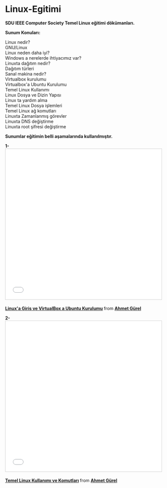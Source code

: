 # Linux-Egitimi

<b> SDU IEEE Computer Society Temel Linux eğitimi dökümanları. </b>

<b> Sunum Konuları: </b>

Linux nedir? <br/>
GNU/Linux  <br/>
Linux neden daha iyi? <br/>
Windows a nerelerde ihtiyacımız var? <br/>
Linuxta dağıtım nedir? <br/>
Dağıtım türleri <br/>
Sanal makina nedir? <br/>
Virtualbox kurulumu <br/>
Virtualbox'a Ubuntu Kurulumu <br/>
Temel Linux Kullanımı <br/>
Linux Dosya ve Dizin Yapısı <br/>
Linux ta yardım alma  <br/>
Temel Linux Dosya işlemleri <br/>
Temel Linux ağ komutları  <br/>
Linuxta Zamanlanmış görevler  <br/>
Linuxta DNS değiştirme  <br/>
Linuxta root şifresi değiştirme  <br/>

<b> Sunumlar eğitimin belli aşamalarında kullanılmıştır. </b>  <br/> 

<b> 1- </b> <iframe src="//www.slideshare.net/slideshow/embed_code/key/b1sajr0i8jo5Dn" width="595" height="485" frameborder="0" marginwidth="0" marginheight="0" scrolling="no" style="border:1px solid #CCC; border-width:1px; margin-bottom:5px; max-width: 100%;" allowfullscreen> </iframe> <div style="margin-bottom:5px"> <strong> <a href="//www.slideshare.net/AhmetGrel1/linuxa-giris-ve-kurulum" title="Linux&#x27;a Giris ve VirtualBox a Ubuntu Kurulumu" target="_blank">Linux&#x27;a Giris ve VirtualBox a Ubuntu Kurulumu</a> </strong> from <strong><a target="_blank" href="//www.slideshare.net/AhmetGrel1">Ahmet Gürel</a></strong> </div>


<b> 2- </b> <iframe src="//www.slideshare.net/slideshow/embed_code/key/aqQzcQJw71q6zG" width="595" height="485" frameborder="0" marginwidth="0" marginheight="0" scrolling="no" style="border:1px solid #CCC; border-width:1px; margin-bottom:5px; max-width: 100%;" allowfullscreen> </iframe> <div style="margin-bottom:5px"> <strong> <a href="//www.slideshare.net/AhmetGrel1/temel-linux-kullanm-ve-komutlar" title="Temel Linux Kullanımı ve Komutları" target="_blank">Temel Linux Kullanımı ve Komutları</a> </strong> from <strong><a target="_blank" href="//www.slideshare.net/AhmetGrel1">Ahmet Gürel</a></strong> </div>
